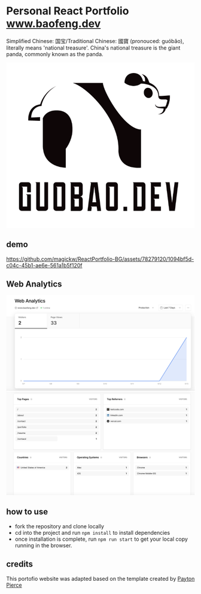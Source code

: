 # Personal React Portfolio www.baofeng.dev

Simplified Chinese: 国宝/Traditional Chinese: 國寶 (pronouced: guóbǎo), literally means 'national treasure'. China's national treasure is the giant panda, commonly known as the panda. 

![image](./src/assets/logo.png)

## demo


https://github.com/magickw/ReactPortfolio-BG/assets/78279120/1094bf5d-c04c-45b1-ae6e-561a1b5f120f

## Web Analytics

<img src="src/assets/page hits.png">
<img src="src/assets/pageview details.png">


## how to use

- fork the repository and clone locally
- cd into the project and run `npm install` to install dependencies
- once installation is complete, run `npm run start` to get your local copy running in the browser.


## credits

This portofio website was adapted based on the template created by [Payton Pierce](https://paytonpierce.dev)
